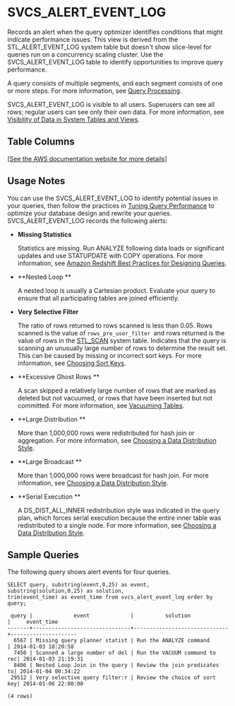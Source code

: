 # SVCS\_ALERT\_EVENT\_LOG<a name="r_SVCS_ALERT_EVENT_LOG"></a>

Records an alert when the query optimizer identifies conditions that might indicate performance issues\. This view is derived from the STL\_ALERT\_EVENT\_LOG system table but doesn't show slice\-level for queries run on a concurrency scaling cluster\. Use the SVCS\_ALERT\_EVENT\_LOG table to identify opportunities to improve query performance\.

A query consists of multiple segments, and each segment consists of one or more steps\. For more information, see [Query Processing](c-query-processing.md)\. 

SVCS\_ALERT\_EVENT\_LOG is visible to all users\. Superusers can see all rows; regular users can see only their own data\. For more information, see [Visibility of Data in System Tables and Views](c_visibility-of-data.md)\.

## Table Columns<a name="w4aac43c15c13b9"></a>

[\[See the AWS documentation website for more details\]](http://docs.aws.amazon.com/redshift/latest/dg/r_SVCS_ALERT_EVENT_LOG.html)

## Usage Notes<a name="r_SVCS_ALERT_EVENT_LOG-usage-notes"></a>

You can use the SVCS\_ALERT\_EVENT\_LOG to identify potential issues in your queries, then follow the practices in [Tuning Query Performance](c-optimizing-query-performance.md) to optimize your database design and rewrite your queries\. SVCS\_ALERT\_EVENT\_LOG records the following alerts: 
+ **Missing Statistics** 

  Statistics are missing\. Run ANALYZE following data loads or significant updates and use STATUPDATE with COPY operations\. For more information, see [Amazon Redshift Best Practices for Designing Queries](c_designing-queries-best-practices.md)\.
+ **Nested Loop **

  A nested loop is usually a Cartesian product\. Evaluate your query to ensure that all participating tables are joined efficiently\.
+ **Very Selective Filter**

  The ratio of rows returned to rows scanned is less than 0\.05\. Rows scanned is the value of `rows_pre_user_filter `and rows returned is the value of rows in the [STL\_SCAN](r_STL_SCAN.md) system table\. Indicates that the query is scanning an unusually large number of rows to determine the result set\. This can be caused by missing or incorrect sort keys\. For more information, see [Choosing Sort Keys](t_Sorting_data.md)\. 
+ **Excessive Ghost Rows **

  A scan skipped a relatively large number of rows that are marked as deleted but not vacuumed, or rows that have been inserted but not committed\. For more information, see [Vacuuming Tables](t_Reclaiming_storage_space202.md)\. 
+ **Large Distribution **

  More than 1,000,000 rows were redistributed for hash join or aggregation\. For more information, see [Choosing a Data Distribution Style](t_Distributing_data.md)\. 
+ **Large Broadcast **

  More than 1,000,000 rows were broadcast for hash join\. For more information, see [Choosing a Data Distribution Style](t_Distributing_data.md)\. 
+ **Serial Execution **

   A DS\_DIST\_ALL\_INNER redistribution style was indicated in the query plan, which forces serial execution because the entire inner table was redistributed to a single node\. For more information, see [Choosing a Data Distribution Style](t_Distributing_data.md)\.

## Sample Queries<a name="r_SVCS_ALERT_EVENT_LOG-sample-queries"></a>

The following query shows alert events for four queries\. 

```
SELECT query, substring(event,0,25) as event, 
substring(solution,0,25) as solution, 
trim(event_time) as event_time from svcs_alert_event_log order by query;

 query |             event             |          solution            |     event_time      
-------+-------------------------------+------------------------------+---------------------
  6567 | Missing query planner statist | Run the ANALYZE command      | 2014-01-03 18:20:58
  7450 | Scanned a large number of del | Run the VACUUM command to rec| 2014-01-03 21:19:31
  8406 | Nested Loop Join in the query | Review the join predicates to| 2014-01-04 00:34:22
 29512 | Very selective query filter:r | Review the choice of sort key| 2014-01-06 22:00:00

(4 rows)
```